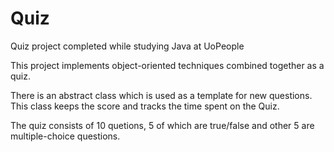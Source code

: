 # Quiz
Quiz project completed while studying Java at UoPeople

This project implements object-oriented techniques combined together as a quiz.

There is an abstract class which is used as a template for new questions. This class keeps the score and tracks the time spent on the Quiz.

The quiz consists of 10 quetions, 5 of which are true/false and other 5 are multiple-choice questions.
